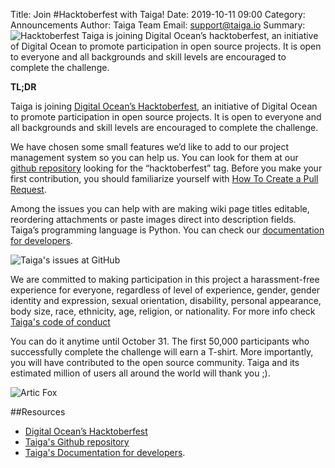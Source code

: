 Title: Join #Hacktoberfest with Taiga!
Date: 2019-10-11 09:00
Category: Announcements
Author: Taiga Team
Email: support@taiga.io
Summary: ![Hacktoberfest]({filename}/images/2019-09-11_taiga_hackoctoberfest/hackoctoberfest.jpg) Taiga is joining Digital Ocean’s hacktoberfest, an initiative of Digital Ocean to promote participation in open source projects. It is open to everyone and all backgrounds and skill levels are encouraged to complete the challenge.

**TL;DR**

Taiga is joining [Digital Ocean’s Hacktoberfest](https://hacktoberfest.digitalocean.com/), an initiative of Digital Ocean to promote participation in open source projects. It is open to everyone and all backgrounds and skill levels are encouraged to complete the challenge.

We have chosen some small features we’d like to add to our project management system so you can help us. You can look for them at our [github repository](https://github.com/taigaio/taiga-front/labels/Hacktoberfest) looking for the “hacktoberfest” tag. Before you make your first contribution, you should familiarize yourself with [How To Create a Pull Request](https://www.digitalocean.com/community/tutorials/how-to-create-a-pull-request-on-github).

Among the issues you can help with are making wiki page titles editable, reordering attachments or paste images direct into description fields. Taiga’s programming language is Python. You can check our [documentation for developers](https://tree.taiga.io/support/frequently-asked-questions/how-can-i-contribute-to-taiga/).

![Taiga's issues at GitHub]({filename}/images/2019-09-11_taiga_hackoctoberfest/issues_taiga_hackoctoberfest.jpg)

We are committed to making participation in this project a harassment-free experience for everyone, regardless of level of experience, gender, gender identity and expression, sexual orientation, disability, personal appearance, body size, race, ethnicity, age, religion, or nationality. For more info check [Taiga's code of conduct](https://github.com/taigaio/code-of-conduct/blob/master/CODE_OF_CONDUCT.md)

You can do it anytime until October 31. The first 50,000 participants who successfully complete the challenge will earn a T-shirt. More importantly, you will have contributed to the open source community. Taiga and its estimated million of users all around the world will thank you ;).

![Artic Fox]({filename}/images/2019-09-11_taiga_hackoctoberfest/lynx.gif)

##Resources

* [Digital Ocean’s Hacktoberfest](https://hacktoberfest.digitalocean.com/)
* [Taiga's Github repository](https://github.com/taigaio/taiga-front/labels/Hacktoberfest)
* [Taiga's Documentation for developers](https://tree.taiga.io/support/frequently-asked-questions/how-can-i-contribute-to-taiga/).

